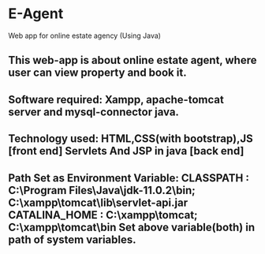 # E-Agent
Web app for online estate agency (Using Java)

This web-app is about online estate agent, where user can view property and book it.
-----------------------------------------------------------------------------
Software required: Xampp, apache-tomcat server and mysql-connector java.
-----------------------------------------------------------------------------
Technology used: HTML,CSS(with bootstrap),JS [front end]
                 Servlets And JSP in java [back end]
-----------------------------------------------------------------------------                 
Path Set as Environment Variable:
CLASSPATH : C:\Program Files\Java\jdk-11.0.2\bin; C:\xampp\tomcat\lib\servlet-api.jar
CATALINA_HOME : C:\xampp\tomcat; C:\xampp\tomcat\bin
Set above variable(both) in path of system variables.
----------------------------------------------------------------------------
